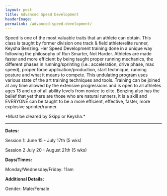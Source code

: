 ```yaml
---
layout: post
title: Advanced Speed Development
headerImage: 
permalink: /advanced-speed-development/
---
```


Speed is one of the most valuable traits that an athlete can obtain. This class is taught by former division one track & field athlete/elite runner, Keysha Benzing. Her Speed Development training done in a unique way following the philosophy of Run Smarter, Not Harder. Athletes are made faster and more efficient by being taught proper running mechanics, the different phases in running/sprinting (i.e.: acceleration, drive phase, max speed), proper force application/production, start technique, running posture and what it means to compete. This undulating program uses various state of the art training techniques and tools. Training can be joined at any time allowed by the extensive progressions and is open to all athletes ages 13 and up of all ability levels from novice to elite. Benzing also has the belief that yet there are those who are natural runners, it is a skill and EVERYONE can be taught to be a more efficient, effective, faster, more explosive sprinter/runner.

\*Must be cleared by Skipp or Keysha.\*

****

**Dates:**

Session 1: June 15 - July 17th (5 wks)

Session 2 July 20 - August 21th (5 wks)

**Days/Times:**

Monday/Wednesday/Friday: 11am

**Additional Details:**

Gender: Male/Female